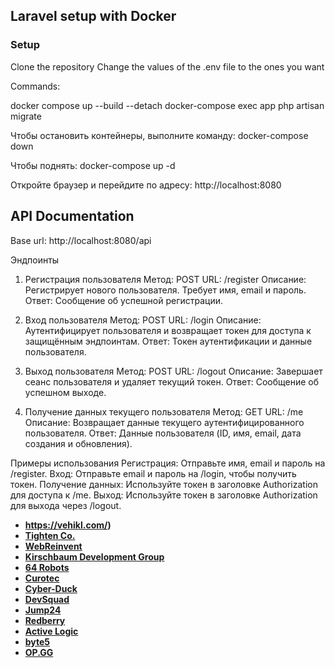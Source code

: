
## Laravel setup with Docker

### Setup
Clone the repository
Change the values of the .env file to the ones you want

Commands:

docker compose up --build --detach
docker-compose exec app php artisan migrate

Чтобы остановить контейнеры, выполните команду:
docker-compose down

Чтобы поднять: 
docker-compose up -d


Откройте браузер и перейдите по адресу:
http://localhost:8080


## API Documentation
Base url:
http://localhost:8080/api

Эндпоинты
1. Регистрация пользователя
Метод: POST
URL: /register
Описание: Регистрирует нового пользователя. Требует имя, email и пароль.
Ответ: Сообщение об успешной регистрации.

2. Вход пользователя
Метод: POST
URL: /login
Описание: Аутентифицирует пользователя и возвращает токен для доступа к защищённым эндпоинтам.
Ответ: Токен аутентификации и данные пользователя.

3. Выход пользователя
Метод: POST
URL: /logout
Описание: Завершает сеанс пользователя и удаляет текущий токен.
Ответ: Сообщение об успешном выходе.

4. Получение данных текущего пользователя
Метод: GET
URL: /me
Описание: Возвращает данные текущего аутентифицированного пользователя.
Ответ: Данные пользователя (ID, имя, email, дата создания и обновления).

Примеры использования
Регистрация: Отправьте имя, email и пароль на /register.
Вход: Отправьте email и пароль на /login, чтобы получить токен.
Получение данных: Используйте токен в заголовке Authorization для доступа к /me.
Выход: Используйте токен в заголовке Authorization для выхода через /logout.


- **https://vehikl.com/)**
- **[Tighten Co.](https://tighten.co)**
- **[WebReinvent](https://webreinvent.com/)**
- **[Kirschbaum Development Group](https://kirschbaumdevelopment.com)**
- **[64 Robots](https://64robots.com)**
- **[Curotec](https://www.curotec.com/services/technologies/laravel/)**
- **[Cyber-Duck](https://cyber-duck.co.uk)**
- **[DevSquad](https://devsquad.com/hire-laravel-developers)**
- **[Jump24](https://jump24.co.uk)**
- **[Redberry](https://redberry.international/laravel/)**
- **[Active Logic](https://activelogic.com)**
- **[byte5](https://byte5.de)**
- **[OP.GG](https://op.gg)**
